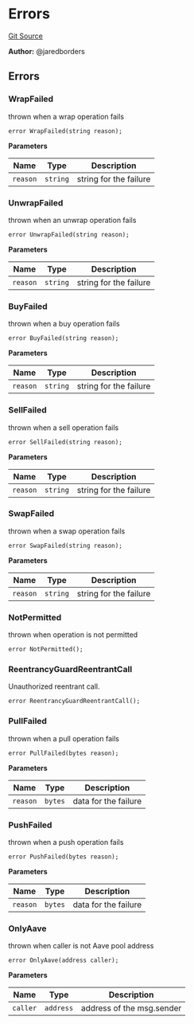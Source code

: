 # Errors
[Git Source](https://github.com/moss-eth/zap/blob/633c02e3c1d55b8cd7b9a28033f9517a34a72a75/src/utils/Errors.sol)

**Author:**
@jaredborders


## Errors
### WrapFailed
thrown when a wrap operation fails


```solidity
error WrapFailed(string reason);
```

**Parameters**

|Name|Type|Description|
|----|----|-----------|
|`reason`|`string`|string for the failure|

### UnwrapFailed
thrown when an unwrap operation fails


```solidity
error UnwrapFailed(string reason);
```

**Parameters**

|Name|Type|Description|
|----|----|-----------|
|`reason`|`string`|string for the failure|

### BuyFailed
thrown when a buy operation fails


```solidity
error BuyFailed(string reason);
```

**Parameters**

|Name|Type|Description|
|----|----|-----------|
|`reason`|`string`|string for the failure|

### SellFailed
thrown when a sell operation fails


```solidity
error SellFailed(string reason);
```

**Parameters**

|Name|Type|Description|
|----|----|-----------|
|`reason`|`string`|string for the failure|

### SwapFailed
thrown when a swap operation fails


```solidity
error SwapFailed(string reason);
```

**Parameters**

|Name|Type|Description|
|----|----|-----------|
|`reason`|`string`|string for the failure|

### NotPermitted
thrown when operation is not permitted


```solidity
error NotPermitted();
```

### ReentrancyGuardReentrantCall
Unauthorized reentrant call.


```solidity
error ReentrancyGuardReentrantCall();
```

### PullFailed
thrown when a pull operation fails


```solidity
error PullFailed(bytes reason);
```

**Parameters**

|Name|Type|Description|
|----|----|-----------|
|`reason`|`bytes`|data for the failure|

### PushFailed
thrown when a push operation fails


```solidity
error PushFailed(bytes reason);
```

**Parameters**

|Name|Type|Description|
|----|----|-----------|
|`reason`|`bytes`|data for the failure|

### OnlyAave
thrown when caller is not Aave pool address


```solidity
error OnlyAave(address caller);
```

**Parameters**

|Name|Type|Description|
|----|----|-----------|
|`caller`|`address`|address of the msg.sender|

